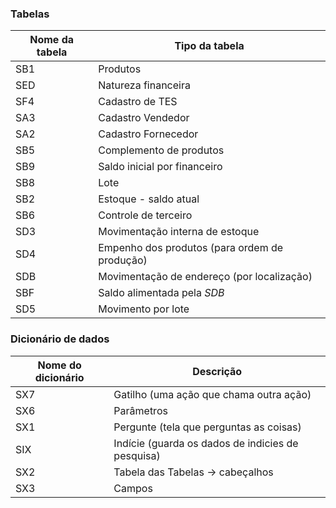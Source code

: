 
### Tabelas
| Nome da tabela | Tipo da tabela |
| ---- | ---- |
| SB1 | Produtos |
| SED | Natureza financeira |
| SF4 | Cadastro de TES |
| SA3 | Cadastro Vendedor |
| SA2 | Cadastro Fornecedor |
| SB5 | Complemento de produtos |
| SB9 | Saldo inicial por financeiro |
| SB8 | Lote |
| SB2 | Estoque - saldo atual |
| SB6 | Controle de terceiro |
| SD3 | Movimentação interna de estoque |
| SD4 | Empenho dos produtos (para ordem de produção) |
| SDB | Movimentação de endereço (por localização) |
| SBF | Saldo alimentada pela *SDB* |
| SD5 | Movimento por lote |

### Dicionário de dados

| Nome do dicionário | Descrição |
| ---- | ---- |
| SX7 | Gatilho (uma ação que chama outra ação) |
| SX6 | Parâmetros |
| SX1 | Pergunte (tela que perguntas as coisas) |
| SIX | Indície (guarda os dados de indicies de pesquisa) |
| SX2 | Tabela das Tabelas -> cabeçalhos |
| SX3 | Campos |

